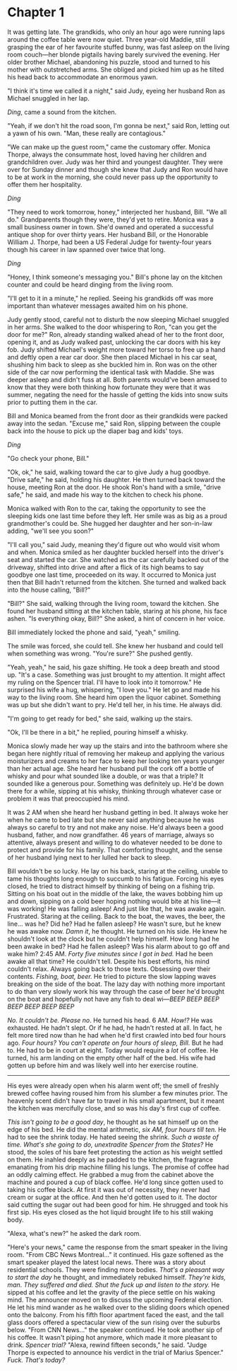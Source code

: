 # Chapter 1

It was getting late. The grandkids, who only an hour ago were running laps around the coffee table were now quiet. Three year-old Maddie, still grasping the ear of her favourite stuffed bunny, was fast asleep on the living room couch—her blonde pigtails having barely survived the evening. Her older brother Michael, abandoning his puzzle, stood and turned to his mother with outstretched arms. She obliged and picked him up as he tilted his head back to accommodate an enormous yawn.

"I think it's time we called it a night," said Judy, eyeing her husband Ron as Michael snuggled in her lap.

*Ding*, came a sound from the kitchen.

"Yeah, if we don't hit the road soon, I'm gonna be next," said Ron, letting out a yawn of his own. "Man, these really are contagious."

"We can make up the guest room," came the customary offer. Monica Thorpe, always the consummate host, loved having her children and grandchildren over. Judy was her third and youngest daughter. They were over for Sunday dinner and though she knew that Judy and Ron would have to be at work in the morning, she could never pass up the opportunity to offer them her hospitality.

*Ding*

"They need to work tomorrow, honey," interjected her husband, Bill. "We all do." Grandparents though they were, they'd yet to retire. Monica was a small business owner in town. She'd owned and operated a successful antique shop for over thirty years. Her husband Bill, or the Honorable William J. Thorpe, had been a US Federal Judge for twenty-four years though his career in law spanned over twice that long.

*Ding*

"Honey, I think someone's messaging you." Bill's phone lay on the kitchen counter and could be heard dinging from the living room.

"I'll get to it in a minute," he replied. Seeing his grandkids off was more important than whatever messages awaited him on his phone.

Judy gently stood, careful not to disturb the now sleeping Michael snuggled in her arms. She walked to the door whispering to Ron, "can you get the door for me?" Ron, already standing walked ahead of her to the front door, opening it, and as Judy walked past, unlocking the car doors with his key fob. Judy shifted Michael's weight more toward her torso to free up a hand and deftly open a rear car door. She then placed Michael in his car seat, shushing him back to sleep as she buckled him in. Ron was on the other side of the car now performing the identical task with Maddie. She was deeper asleep and didn't fuss at all. Both parents would've been amused to know that they were both thinking how fortunate they were that it was summer, negating the need for the hassle of getting the kids into snow suits prior to putting them in the car.

Bill and Monica beamed from the front door as their grandkids were packed away into the sedan. "Excuse me," said Ron, slipping between the couple back into the house to pick up the diaper bag and kids' toys.

*Ding*

"Go check your phone, Bill."

"Ok, ok," he said, walking toward the car to give Judy a hug goodbye. "Drive safe," he said, holding his daughter. He then turned back toward the house, meeting Ron at the door. He shook Ron's hand with a smile, "drive safe," he said, and made his way to the kitchen to check his phone.

Monica walked with Ron to the car, taking the opportunity to see the sleeping kids one last time before they left. Her smile was as big as a proud grandmother's could be. She hugged her daughter and her son-in-law adding, "we'll see you soon?"

"I'll call you," said Judy, meaning they'd figure out who would visit whom and when. Monica smiled as her daughter buckled herself into the driver's seat and started the car. She watched as the car carefully backed out of the driveway, shifted into drive and after a flick of its high beams to say goodbye one last time, proceeded on its way. It occurred to Monica just then that Bill hadn't returned from the kitchen. She turned and walked back into the house calling, "Bill?"

"Bill?" She said, walking through the living room, toward the kitchen. She found her husband sitting at the kitchen table, staring at his phone, his face ashen. "Is everything okay, Bill?" She asked, a hint of concern in her voice.

Bill immediately locked the phone and said, "yeah," smiling.

The smile was forced, she could tell. She knew her husband and could tell when something was wrong. "You're sure?" She pushed gently.

"Yeah, yeah," he said, his gaze shifting. He took a deep breath and stood up. "It's a case. Something was just brought to my attention. It might affect my ruling on the Spencer trial. I'll have to look into it tomorrow." He surprised his wife a hug, whispering, "I love you." He let go and made his way to the living room. She heard him open the liquor cabinet. Something was up but she didn't want to pry. He'd tell her, in his time. He always did.

"I'm going to get ready for bed," she said, walking up the stairs.

"Ok, I'll be there in a bit," he replied, pouring himself a whisky.

Monica slowly made her way up the stairs and into the bathroom where she began here nightly ritual of removing her makeup and applying the various moisturizers and creams to her face to keep her looking ten years younger than her actual age. She heard her husband pull the cork off a bottle of whisky and pour what sounded like a double, or was that a triple? It sounded like a generous pour. Something was definitely up. He'd be down there for a while, sipping at his whisky, thinking through whatever case or problem it was that preoccupied his mind.

It was 2 AM when she heard her husband getting in bed. It always woke her when he came to bed late but she never said anything because he was always so careful to try and not make any noise. He'd always been a good husband, father, and now grandfather. 46 years of marriage, always so attentive, always present and willing to do whatever needed to be done to protect and provide for his family. That comforting thought, and the sense of her husband lying next to her lulled her back to sleep.

Bill wouldn't be so lucky. He lay on his back, staring at the ceiling, unable to tame his thoughts long enough to succumb to his fatigue. Forcing his eyes closed, he tried to distract himself by thinking of being on a fishing trip. Sitting on his boat out in the middle of the lake, the waves bobbing him up and down, sipping on a cold beer hoping nothing would bite at his line—it was working! He was falling asleep! And just like that, he was awake again. Frustrated. Staring at the ceiling. Back to the boat, the waves, the beer, the line... was he? Did he? Had he fallen asleep? He wasn't sure, but he knew he was awake now. *Damn it*, he thought. He turned on his side. He knew he shouldn't look at the clock but he couldn't help himself. How long had he been awake in bed? Had he fallen asleep? Was his alarm about to go off and wake him? 2:45 AM. *Forty five minutes since I got in bed.* Had he been awake all that time? He couldn't tell. Despite his best efforts, his mind couldn't relax. Always going back to those texts. Obsessing over their contents. *Fishing, boat, beer.* He tried to picture the slow lapping waves breaking on the side of the boat. The lazy day with nothing more important to do than very slowly work his way through the case of beer he'd brought on the boat and hopefully not have any fish to deal wi—*BEEP BEEP BEEP BEEP BEEP BEEP BEEP*

*No. It couldn't be. Please no*. He turned his head. 6 AM. *How!?* He was exhausted. He hadn't slept. Or if he had, he hadn't rested at all. In fact, he felt more tired now than he had when he'd first crawled into bed four hours ago. *Four hours? You can't operate on four hours of sleep, Bill.* But he had to. He had to be in court at eight. Today would require a *lot* of coffee. He turned, his arm landing on the empty other half of the bed. His wife had gotten up before him and was likely well into her exercise routine.

***

His eyes were already open when his alarm went off; the smell of freshly brewed coffee having roused him from his slumber a few minutes prior. The heavenly scent didn't have far to travel in his small apartment, but it meant the kitchen was mercifully close, and so was his day's first cup of coffee.

*This isn't going to be a good day*, he thought as he sat himself up on the edge of his bed. He did the mental arithmetic, *six AM, four hours till ten.* He had to see the shrink today. He hated seeing the shrink. *Such a waste of time. What's she going to do, unextradite Spencer from the States?* He stood, the soles of his bare feet protesting the action as his weight settled on them. He inahled deeply as he padded to the kitchen, the fragrance emanating from his drip machine filling his lungs. The promise of coffee had an oddly calming effect. He grabbed a mug from the cabinet above the machine and poured a cup of black coffee. He'd long since gotten used to taking his coffee black. At first it was out of necessity, they never had cream or sugar at the office. And then he'd gotten used to it. The doctor said cutting the sugar out had been good for him. He shrugged and took his first sip. His eyes closed as the hot liquid brought life to his still waking body.

"Alexa, what's new?" he asked the dark room.

"Here's your news," came the response from the smart speaker in the living room. "From CBC News Montreal…" it continued. His gaze softened as the smart speaker played the latest local news. There was a story about residential schools. They were finding more bodies. *That's a pleasant way to start the day* he thought, and immediately rebuked himself. *They're kids, man. They suffered and died. Shut the fuck up and listen to the story.* He sipped at his coffee and let the gravity of the piece settle on his waking mind. The announcer moved on to discuss the upcoming Federal election. He let his mind wander as he walked over to the sliding doors which opened onto the balcony. From his fifth floor apartment faced the east, and the tall glass doors offered a spectacular view of the sun rising over the suburbs below. "From CNN News…" the speaker continued. He took another sip of his coffee. It wasn't piping hot anymore, which made it more pleasant to drink. *Spencer trial?* "Alexa, rewind fifteen seconds," he said. "Judge Thorpe is expected to announce his verdict in the trial of Marius Spencer." *Fuck. That's today?* 